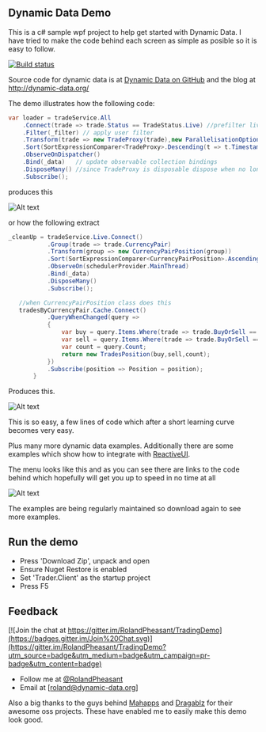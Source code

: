 ## Dynamic Data Demo

This is a c# sample wpf project to help get started with Dynamic Data.  I have tried to make the code behind each screen as simple as posible so it is easy to follow.

[![Build status](https://ci.appveyor.com/api/projects/status/axcp2ktriyix9blt?svg=true)](https://ci.appveyor.com/project/RolandPheasant/tradingdemo)

Source code for dynamic data is at [Dynamic Data on GitHub](https://github.com/RolandPheasant/DynamicData) and the blog at http://dynamic-data.org/

The demo illustrates how the following code:

```csharp
var loader = tradeService.All
    .Connect(trade => trade.Status == TradeStatus.Live) //prefilter live trades only
    .Filter(_filter) // apply user filter
    .Transform(trade => new TradeProxy(trade),new ParallelisationOptions(ParallelType.Ordered,5))
    .Sort(SortExpressionComparer<TradeProxy>.Descending(t => t.Timestamp),SortOptimisations.ComparesImmutableValuesOnly)
    .ObserveOnDispatcher()
    .Bind(_data)   // update observable collection bindings
    .DisposeMany() //since TradeProxy is disposable dispose when no longer required
    .Subscribe();
``` 
 produces this
 
![Alt text](https://github.com/RolandPheasant/TradingDemo/blob/master/Images/LiveTrades.gif "Sample Screen Shot")

or how the following extract

 ```csharp  
 _cleanUp = tradeService.Live.Connect()
            .Group(trade => trade.CurrencyPair)
            .Transform(group => new CurrencyPairPosition(group))
            .Sort(SortExpressionComparer<CurrencyPairPosition>.Ascending(t => t.CurrencyPair))
            .ObserveOn(schedulerProvider.MainThread)
            .Bind(_data)
            .DisposeMany()
            .Subscribe();

	//when CurrencyPairPosition class does this
	tradesByCurrencyPair.Cache.Connect()
			.QueryWhenChanged(query =>
			{
				var buy = query.Items.Where(trade => trade.BuyOrSell == BuyOrSell.Buy).Sum(trade=>trade.Amount);
				var sell = query.Items.Where(trade => trade.BuyOrSell == BuyOrSell.Sell).Sum(trade => trade.Amount);
				var count = query.Count;
				return new TradesPosition(buy,sell,count);
			})
			.Subscribe(position => Position = position);
        }
```
Produces this.

![Alt text](https://github.com/RolandPheasant/TradingDemo/blob/master/Images/Positions.gif "Positions View")

This is so easy, a few lines of code which after a short learning curve becomes very easy.

Plus many more dynamic data examples. Additionally there are some examples which show how to integrate with [ReactiveUI](https://github.com/reactiveui/ReactiveUI). 

The menu looks like this and as you can see there are links to the code behind which hopefully will get you up to speed in no time at all

![Alt text](https://github.com/RolandPheasant/TradingDemo/blob/master/Images/Menu.gif "Menu with links")

The examples are being regularly maintained so download again to see more examples.

## Run the demo

- Press 'Download Zip', unpack and open
- Ensure Nuget Restore is enabled
- Set 'Trader.Client' as the startup project
- Press F5

## Feedback

[![Join the chat at https://gitter.im/RolandPheasant/TradingDemo](https://badges.gitter.im/Join%20Chat.svg)](https://gitter.im/RolandPheasant/TradingDemo?utm_source=badge&utm_medium=badge&utm_campaign=pr-badge&utm_content=badge)
 - Follow me at [@RolandPheasant](https://twitter.com/RolandPheasant) 
 - Email at [roland@dynamic-data.org]
  
Also a big thanks to the guys behind [Mahapps](https://github.com/MahApps/MahApps.Metro) and [Dragablz](https://github.com/ButchersBoy/Dragablz) for their awesome oss projects. These have enabled me to easily make this demo look good. 








